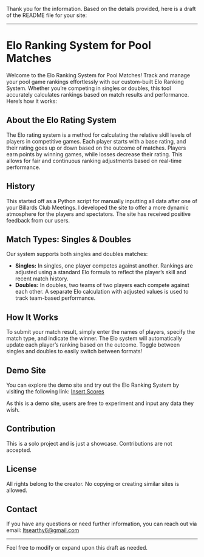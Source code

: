 Thank you for the information. Based on the details provided, here is a draft of the README file for your site:

---

# Elo Ranking System for Pool Matches

Welcome to the Elo Ranking System for Pool Matches! Track and manage your pool game rankings effortlessly with our custom-built Elo Ranking System. Whether you’re competing in singles or doubles, this tool accurately calculates rankings based on match results and performance. Here’s how it works:

## About the Elo Rating System
The Elo rating system is a method for calculating the relative skill levels of players in competitive games. Each player starts with a base rating, and their rating goes up or down based on the outcome of matches. Players earn points by winning games, while losses decrease their rating. This allows for fair and continuous ranking adjustments based on real-time performance.

## History
This started off as a Python script for manually inputting all data after one of your Billards Club Meetings. I developed the site to offer a more dynamic atmosphere for the players and spectators. The site has received positive feedback from our users.

## Match Types: Singles & Doubles
Our system supports both singles and doubles matches:

- **Singles:** In singles, one player competes against another. Rankings are adjusted using a standard Elo formula to reflect the player’s skill and recent match history.
- **Doubles:** In doubles, two teams of two players each compete against each other. A separate Elo calculation with adjusted values is used to track team-based performance.

## How It Works
To submit your match result, simply enter the names of players, specify the match type, and indicate the winner. The Elo system will automatically update each player’s ranking based on the outcome. Toggle between singles and doubles to easily switch between formats!

## Demo Site
You can explore the demo site and try out the Elo Ranking System by visiting the following link:
[Insert Scores](https://scorereport.rf.gd/fillout.php)

As this is a demo site, users are free to experiment and input any data they wish.

## Contribution
This is a solo project and is just a showcase. Contributions are not accepted.

## License
All rights belong to the creator. No copying or creating similar sites is allowed.

## Contact
If you have any questions or need further information, you can reach out via email: Itsearthy6@gmail.com

---

Feel free to modify or expand upon this draft as needed.
